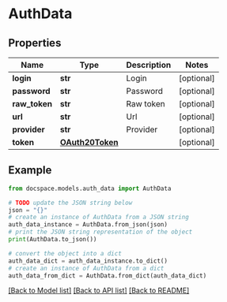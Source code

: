 # AuthData


## Properties

Name | Type | Description | Notes
------------ | ------------- | ------------- | -------------
**login** | **str** | Login | [optional] 
**password** | **str** | Password | [optional] 
**raw_token** | **str** | Raw token | [optional] 
**url** | **str** | Url | [optional] 
**provider** | **str** | Provider | [optional] 
**token** | [**OAuth20Token**](OAuth20Token.md) |  | [optional] 

## Example

```python
from docspace.models.auth_data import AuthData

# TODO update the JSON string below
json = "{}"
# create an instance of AuthData from a JSON string
auth_data_instance = AuthData.from_json(json)
# print the JSON string representation of the object
print(AuthData.to_json())

# convert the object into a dict
auth_data_dict = auth_data_instance.to_dict()
# create an instance of AuthData from a dict
auth_data_from_dict = AuthData.from_dict(auth_data_dict)
```
[[Back to Model list]](../README.md#documentation-for-models) [[Back to API list]](../README.md#documentation-for-api-endpoints) [[Back to README]](../README.md)


